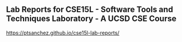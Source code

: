 ## Lab Reports for CSE15L - Software Tools and Techniques Laboratory - A UCSD CSE Course

https://ptsanchez.github.io/cse15l-lab-reports/
